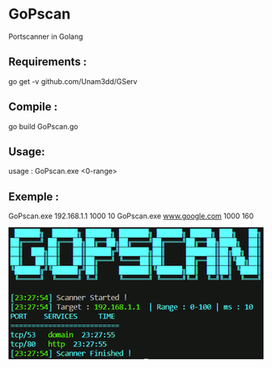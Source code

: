 # GoPscan
Portscanner in Golang


## Requirements :
  go get -v github.com/Unam3dd/GServ

## Compile :
  go build GoPscan.go

## Usage:
  usage   : GoPscan.exe <ip> <0-range> <ms>

## Exemple :
  GoPscan.exe 192.168.1.1 1000 10
  GoPscan.exe www.google.com 1000 160

![Image1](gopscan.PNG)
